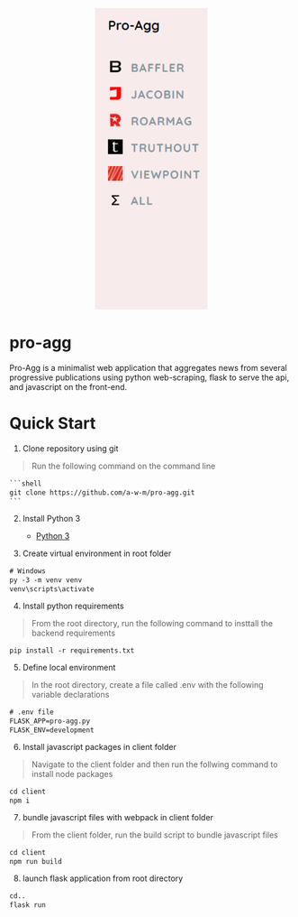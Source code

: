 <p align="center">
  <a href="https://pro-agg.herokuapp.com/">
    <img alt="Pro-Agg" src="assets\screenshot.png" width="200" />
  </a>
</p>

# pro-agg
Pro-Agg is a minimalist web application that aggregates news from several progressive publications using python web-scraping, flask to serve the api, and javascript on the front-end.

# Quick Start

1. Clone repository using git

> Run the following command on the command line

    ```shell
    git clone https://github.com/a-w-m/pro-agg.git
    ```

2. Install Python 3
    - [Python 3](https://www.python.org/downloads/)

3. Create virtual environment in root folder

```shell 
# Windows
py -3 -m venv venv
venv\scripts\activate
```

4. Install python requirements

> From the root directory, run the following command to insttall the backend requirements

```shell
pip install -r requirements.txt
```

5. Define local environment

> In the root directory, create a file called .env with the following variable declarations 

```
# .env file
FLASK_APP=pro-agg.py
FLASK_ENV=development
```

6. Install javascript packages in client folder

> Navigate to the client folder and then run the follwing command to install node packages

```shell
cd client
npm i 
```

7. bundle javascript files with webpack in client folder

> From the client folder, run the build script to bundle javascript files

```shell
cd client
npm run build
```

8. launch flask application from root directory

```shell
cd..
flask run
```
